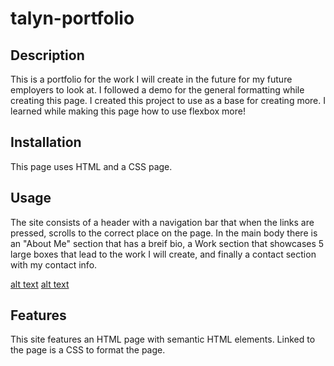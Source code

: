 # talyn-portfolio

## Description
This is a portfolio for the work I will create in the future for my future employers to look at. I followed a demo for the general formatting while creating this page. I created this project to use as a base for creating more. I learned while making this page how to use flexbox more!

## Installation
This page uses HTML and a CSS page. 

## Usage
The site consists of a header with a navigation bar that when the links are pressed, scrolls to the correct place on the page. In the main body there is an "About Me" section that has a breif bio, a Work section that showcases 5 large boxes that lead to the work I will create, and finally a contact section with my contact info.

    
[alt text](assets/screenshot1.png)
[alt text](assets/screenshot2.png)
    

## Features
This site features an HTML page with semantic HTML elements. 
Linked to the page is a CSS to format the page.

